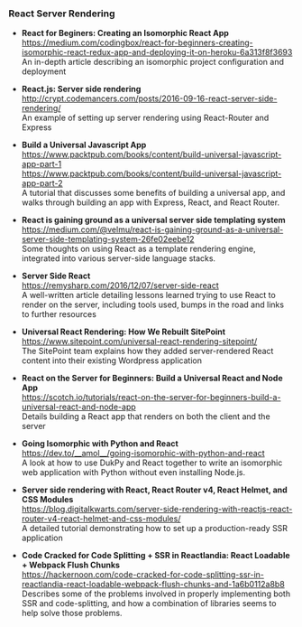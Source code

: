 ### React Server Rendering

- **React for Beginers: Creating an Isomorphic React App**  
  https://medium.com/codingbox/react-for-beginners-creating-isomorphic-react-redux-app-and-deploying-it-on-heroku-6a313f8f3693  
  An in-depth article describing an isomorphic project configuration and deployment
  
- **React.js: Server side rendering**  
  http://crypt.codemancers.com/posts/2016-09-16-react-server-side-rendering/  
  An example of setting up server rendering using React-Router and Express
  
- **Build a Universal Javascript App**  
  https://www.packtpub.com/books/content/build-universal-javascript-app-part-1  
  https://www.packtpub.com/books/content/build-universal-javascript-app-part-2  
  A tutorial that discusses some benefits of building a universal app, and walks through building an app with Express, React, and React Router.
  
- **React is gaining ground as a universal server side templating system**  
  https://medium.com/@velmu/react-is-gaining-ground-as-a-universal-server-side-templating-system-26fe02eebe12  
  Some thoughts on using React as a template rendering engine, integrated into various server-side language stacks.
  
- **Server Side React**  
  https://remysharp.com/2016/12/07/server-side-react  
  A well-written article detailing lessons learned trying to use React to render on the server, including tools used, bumps in the road and links to further resources
  
- **Universal React Rendering: How We Rebuilt SitePoint**  
  https://www.sitepoint.com/universal-react-rendering-sitepoint/  
  The SitePoint team explains how they added server-rendered React content into their existing Wordpress application

- **React on the Server for Beginners: Build a Universal React and Node App**  
  https://scotch.io/tutorials/react-on-the-server-for-beginners-build-a-universal-react-and-node-app  
  Details building a React app that renders on both the client and the server
  
- **Going Isomorphic with Python and React**  
  https://dev.to/__amol__/going-isomorphic-with-python-and-react  
  A look at how to use DukPy and React together to write an isomorphic web application with Python without even installing Node.js.
  
- **Server side rendering with React, React Router v4, React Helmet, and CSS Modules**  
  https://blog.digitalkwarts.com/server-side-rendering-with-reactjs-react-router-v4-react-helmet-and-css-modules/  
  A detailed tutorial demonstrating how to set up a production-ready SSR application
  
- **Code Cracked for Code Splitting + SSR in Reactlandia: React Loadable + Webpack Flush Chunks**  
  https://hackernoon.com/code-cracked-for-code-splitting-ssr-in-reactlandia-react-loadable-webpack-flush-chunks-and-1a6b0112a8b8  
  Describes some of the problems involved in properly implementing both SSR and code-splitting, and how a combination of libraries seems to help solve those problems.
